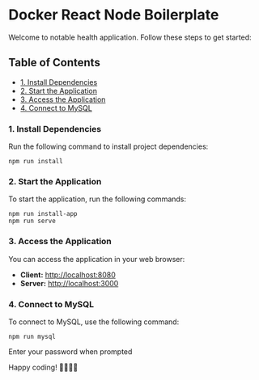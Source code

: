 # Docker React Node Boilerplate

Welcome to notable health application. Follow these steps to get started:

## Table of Contents
- [1. Install Dependencies](#4-install-dependencies)
- [2. Start the Application](#5-start-the-application)
- [3. Access the Application](#6-access-the-application)
- [4. Connect to MySQL](#7-connect-to-mysql)

### 1. Install Dependencies

Run the following command to install project dependencies:

```shell
npm run install
```

### 2. Start the Application

To start the application, run the following commands:

```shell
npm run install-app
npm run serve
```
### 3. Access the Application

You can access the application in your web browser:

- **Client:** [http://localhost:8080](http://localhost:8080)
- **Server:** [http://localhost:3000](http://localhost:3000)

### 4. Connect to MySQL

To connect to MySQL, use the following command:

```shell
npm run mysql
```

Enter your password when prompted

Happy coding! 👨‍💻👩‍💻